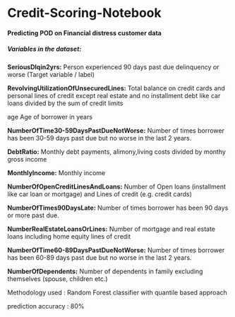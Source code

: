 # Credit-Scoring-Notebook
#### Predicting POD on Financial distress customer data 

##### Variables in the dataset:


**SeriousDlqin2yrs:** Person experienced 90 days past due delinquency or worse (Target variable / label)

**RevolvingUtilizationOfUnsecuredLines:** Total balance on credit cards and personal lines of credit except real estate and no installment debt like car loans divided by the sum of credit limits

age Age of borrower in years

**NumberOfTime30-59DaysPastDueNotWorse:** Number of times borrower has been 30-59 days past due but no worse in the last 2 years.

**DebtRatio:** Monthly debt payments, alimony,living costs divided by monthy gross income

**MonthlyIncome:** Monthly income

**NumberOfOpenCreditLinesAndLoans:** Number of Open loans (installment like car loan or mortgage) and Lines of credit (e.g. credit cards)

**NumberOfTimes90DaysLate:** Number of times borrower has been 90 days or more past due.

**NumberRealEstateLoansOrLines:** Number of mortgage and real estate loans including home equity lines of credit

**NumberOfTime60-89DaysPastDueNotWorse:** Number of times borrower has been 60-89 days past due but no worse in the last 2 years.

**NumberOfDependents:** Number of dependents in family excluding themselves (spouse, children etc.)


Methodology used : Random Forest classifier with quantile based approach

prediction accuracy : 80%
